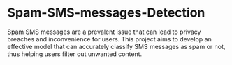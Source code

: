 # Spam-SMS-messages-Detection
Spam SMS messages are a prevalent issue that can lead to privacy breaches and inconvenience for users. This project aims to develop an effective model that can accurately classify SMS messages as spam or not, thus helping users filter out unwanted content.
